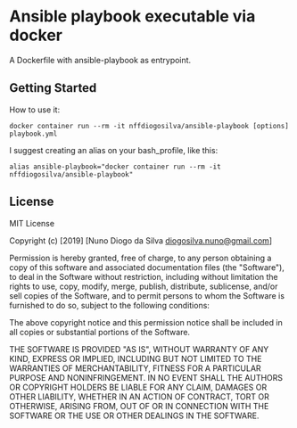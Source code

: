 # Ansible playbook executable via docker

A Dockerfile with ansible-playbook as entrypoint.

## Getting Started

How to use it:

```shell
docker container run --rm -it nffdiogosilva/ansible-playbook [options] playbook.yml
```

I suggest creating an alias on your bash_profile, like this:
```shell
alias ansible-playbook="docker container run --rm -it nffdiogosilva/ansible-playbook"
```

## License

MIT License

Copyright (c) [2019] [Nuno Diogo da Silva diogosilva.nuno@gmail.com]

Permission is hereby granted, free of charge, to any person obtaining a copy
of this software and associated documentation files (the "Software"), to deal
in the Software without restriction, including without limitation the rights
to use, copy, modify, merge, publish, distribute, sublicense, and/or sell
copies of the Software, and to permit persons to whom the Software is
furnished to do so, subject to the following conditions:

The above copyright notice and this permission notice shall be included in all
copies or substantial portions of the Software.

THE SOFTWARE IS PROVIDED "AS IS", WITHOUT WARRANTY OF ANY KIND, EXPRESS OR
IMPLIED, INCLUDING BUT NOT LIMITED TO THE WARRANTIES OF MERCHANTABILITY,
FITNESS FOR A PARTICULAR PURPOSE AND NONINFRINGEMENT. IN NO EVENT SHALL THE
AUTHORS OR COPYRIGHT HOLDERS BE LIABLE FOR ANY CLAIM, DAMAGES OR OTHER
LIABILITY, WHETHER IN AN ACTION OF CONTRACT, TORT OR OTHERWISE, ARISING FROM,
OUT OF OR IN CONNECTION WITH THE SOFTWARE OR THE USE OR OTHER DEALINGS IN THE
SOFTWARE.